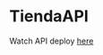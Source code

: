 # TiendaAPI



<html>
<head>
  Watch API deploy
</head>
<body>
<a href="https://rodderickk.somee.com/swagger/index.html">here</a>
</body>
</html>
